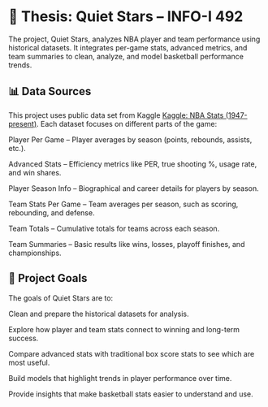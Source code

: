 # 🏀 Thesis: Quiet Stars – INFO-I 492

The project, Quiet Stars, analyzes NBA player and team performance using historical datasets. It integrates per-game stats, advanced metrics, and team summaries to clean, analyze, and model basketball performance trends.

## 📊 Data Sources

This project uses public data set from Kaggle <a href="https://www.kaggle.com/datasets/sumitrodatta/nba-aba-baa-stats">Kaggle: NBA Stats (1947-present)</a>. Each dataset focuses on different parts of the game:

Player Per Game – Player averages by season (points, rebounds, assists, etc.).

Advanced Stats – Efficiency metrics like PER, true shooting %, usage rate, and win shares.

Player Season Info – Biographical and career details for players by season.

Team Stats Per Game – Team averages per season, such as scoring, rebounding, and defense.

Team Totals – Cumulative totals for teams across each season.

Team Summaries – Basic results like wins, losses, playoff finishes, and championships.

## 🎯 Project Goals

The goals of Quiet Stars are to:

Clean and prepare the historical datasets for analysis.

Explore how player and team stats connect to winning and long-term success.

Compare advanced stats with traditional box score stats to see which are most useful.

Build models that highlight trends in player performance over time.

Provide insights that make basketball stats easier to understand and use.

